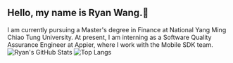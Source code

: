## Hello, my name is Ryan Wang.👋
I am currently pursuing a Master's degree in Finance at National Yang Ming Chiao Tung University.
At present, I am interning as a Software Quality Assurance Engineer at Appier, where I work with the Mobile SDK team.
![Ryan's GitHub Stats](https://github-readme-stats.vercel.app/api?username=Ryan0911&show_icons=true&theme=holi)
![Top Langs](https://github-readme-stats.vercel.app/api/top-langs/?username=Ryan0911&theme=holi)
<!--
**Ryan0911/Ryan0911** is a ✨ _special_ ✨ repository because its `README.md` (this file) appears on your GitHub profile.

Here are some ideas to get you started:

- 🔭 I’m currently working on ...
- 🌱 I’m currently learning ...
- 👯 I’m looking to collaborate on ...
- 🤔 I’m looking for help with ...
- 💬 Ask me about ...
- 📫 How to reach me: ...
- 😄 Pronouns: ...
- ⚡ Fun fact: ...
-->
